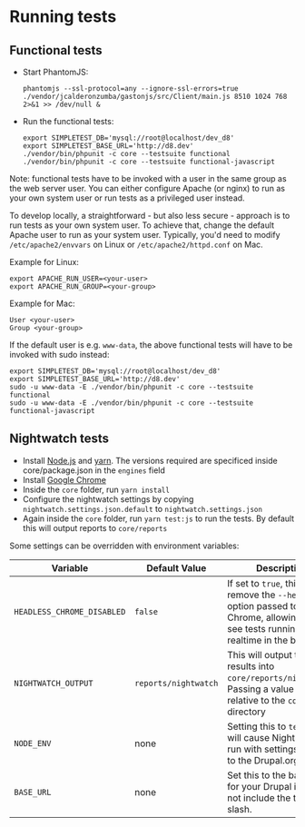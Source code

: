 # Running tests

## Functional tests

* Start PhantomJS:
  ```
  phantomjs --ssl-protocol=any --ignore-ssl-errors=true ./vendor/jcalderonzumba/gastonjs/src/Client/main.js 8510 1024 768 2>&1 >> /dev/null &
  ```
* Run the functional tests:
  ```
  export SIMPLETEST_DB='mysql://root@localhost/dev_d8'
  export SIMPLETEST_BASE_URL='http://d8.dev'
  ./vendor/bin/phpunit -c core --testsuite functional
  ./vendor/bin/phpunit -c core --testsuite functional-javascript
  ```

Note: functional tests have to be invoked with a user in the same group as the
web server user. You can either configure Apache (or nginx) to run as your own
system user or run tests as a privileged user instead.

To develop locally, a straightforward - but also less secure - approach is to
run tests as your own system user. To achieve that, change the default Apache
user to run as your system user. Typically, you'd need to modify
`/etc/apache2/envvars` on Linux or `/etc/apache2/httpd.conf` on Mac.

Example for Linux:

```
export APACHE_RUN_USER=<your-user>
export APACHE_RUN_GROUP=<your-group>
```

Example for Mac:

```
User <your-user>
Group <your-group>
```

If the default user is e.g. `www-data`, the above functional tests will have to
be invoked with sudo instead:

```
export SIMPLETEST_DB='mysql://root@localhost/dev_d8'
export SIMPLETEST_BASE_URL='http://d8.dev'
sudo -u www-data -E ./vendor/bin/phpunit -c core --testsuite functional
sudo -u www-data -E ./vendor/bin/phpunit -c core --testsuite functional-javascript
```

## Nightwatch tests

- Install [Node.js](https://nodejs.org/en/download/) and [yarn](https://yarnpkg.com/en/docs/install). The versions required are specificed inside core/package.json in the `engines` field
- Install [Google Chrome](https://www.google.com/chrome/browser/desktop/index.html)
- Inside the `core` folder, run `yarn install`
- Configure the nightwatch settings by copying `nightwatch.settings.json.default` to `nightwatch.settings.json`
- Again inside the `core` folder, run `yarn test:js` to run the tests. By default this will output reports to `core/reports`

Some settings can be overridden with environment variables:

| Variable   | Default Value | Description |
|------------|---------------|-------------|
| `HEADLESS_CHROME_DISABLED` |  `false` | If set to `true`, this will remove the `--headless` option passed to Chrome, allowing you to see tests running in realtime in the browser |
| `NIGHTWATCH_OUTPUT` | `reports/nightwatch` | This will output the test results into `core/reports/nightwatch`. Passing a value here is relative to the `core` directory |
| `NODE_ENV` | none | Setting this to `testbot` will cause Nightwatch to run with settings specific to the Drupal.org testbot |
| `BASE_URL` | none | Set this to the base URL for your Drupal install. Do not include the trailing slash. |
